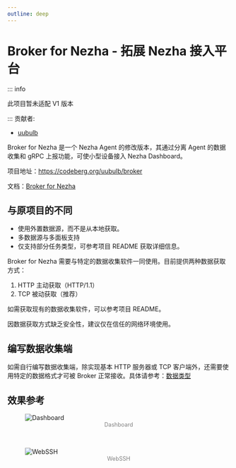 ```yaml
---
outline: deep
---
```


# Broker for Nezha - 拓展 Nezha 接入平台
::: info

此项目暂未适配 V1 版本

:::
贡献者:  
+ [uubulb](https://codeberg.org/uubulb)

Broker for Nezha 是一个 Nezha Agent 的修改版本，其通过分离 Agent 的数据收集和 gRPC 上报功能，可使小型设备接入 Nezha Dashboard。

项目地址：<https://codeberg.org/uubulb/broker>

文档：[Broker for Nezha](https://broker.kuzu.uk/)

## 与原项目的不同
- 使用外置数据源，而不是从本地获取。
- 多数据源与多面板支持
- 仅支持部分任务类型，可参考项目 README 获取详细信息。

Broker for Nezha 需要与特定的数据收集软件一同使用。目前提供两种数据获取方式：
1. HTTP 主动获取（HTTP/1.1）
2. TCP 被动获取（推荐）

如需获取现有的数据收集软件，可以参考项目 README。

因数据获取方式缺乏安全性，建议仅在信任的网络环境使用。

## 编写数据收集端
如需自行编写数据收集端，除实现基本 HTTP 服务器或 TCP 客户端外，还需要使用特定的数据格式才可被 Broker 正常接收。具体请参考：[数据类型](https://broker.kuzu.uk/configuration/type/)

## 效果参考
<figure>
    <img src="/images/case7/dashboard.jpg" alt="Dashboard">
    <figcaption style="font-size: 0.9em; color: gray; text-align: center;">
    Dashboard
    </figcaption>
</figure>
<br />
<figure>
    <img src="/images/case7/webssh.jpg" alt="WebSSH">
    <figcaption style="font-size: 0.9em; color: gray; text-align: center;">
    WebSSH
    </figcaption>
</figure>
